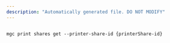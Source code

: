 ```yaml
---
description: "Automatically generated file. DO NOT MODIFY"
---
```


```cli

mgc print shares get --printer-share-id {printerShare-id}

```